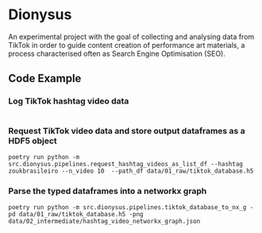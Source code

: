# Dionysus
An experimental project with the goal of collecting and analysing data from TikTok in order to guide content creation of performance art materials, a process characterised often as Search Engine Optimisation (SEO).

## Code Example

### Log TikTok hashtag video data

```console

```

### Request TikTok video data and store output dataframes as a HDF5 object

```console
poetry run python -m src.dionysus.pipelines.request_hashtag_videos_as_list_df --hashtag zoukbrasileiro --n_video 10  --path_df data/01_raw/tiktok_database.h5
```

### Parse the typed dataframes into a networkx graph

```console
poetry run python -m src.dionysus.pipelines.tiktok_database_to_nx_g -pd data/01_raw/tiktok_database.h5 -png data/02_intermediate/hashtag_video_networkx_graph.json
```
